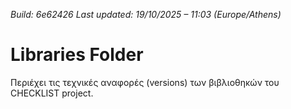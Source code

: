 *Build: 6e62426*
*Last updated: 19/10/2025 – 11:03 (Europe/Athens)*
# Libraries Folder  
Περιέχει τις τεχνικές αναφορές (versions) των βιβλιοθηκών του CHECKLIST project.
